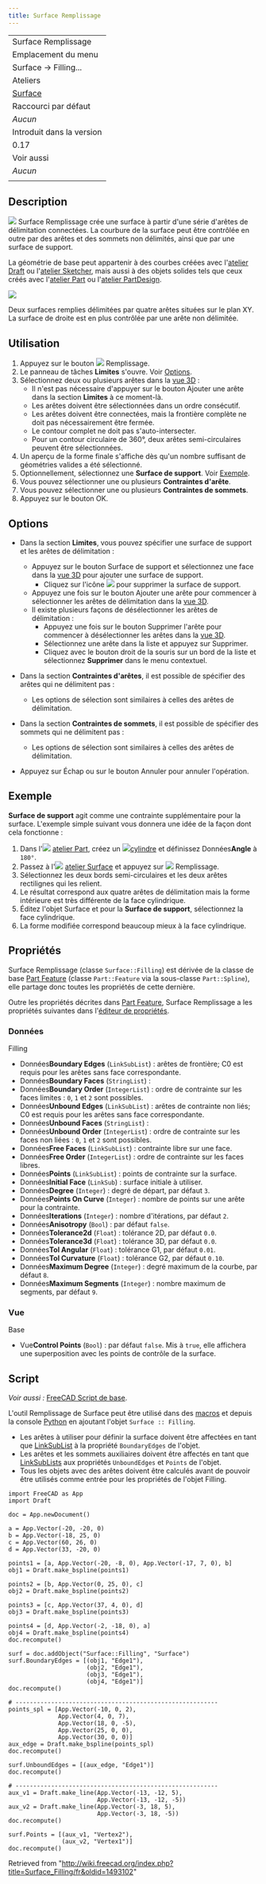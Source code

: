 ```yaml
---
title: Surface Remplissage
---
```

|  |
| --- |
| Surface Remplissage |
| Emplacement du menu |
| Surface → Filling... |
| Ateliers |
| [Surface](/Surface_Workbench/fr "Surface Workbench/fr") |
| Raccourci par défaut |
| *Aucun* |
| Introduit dans la version |
| 0.17 |
| Voir aussi |
| *Aucun* |
|  |

## Description

![](/images/Surface_Filling.svg) Surface Remplissage crée une surface à partir d'une série d'arêtes de délimitation connectées. La courbure de la surface peut être contrôlée en outre par des arêtes et des sommets non délimités, ainsi que par une surface de support.

La géométrie de base peut appartenir à des courbes créées avec l'[atelier Draft](/Draft_Workbench/fr "Draft Workbench/fr") ou l'[atelier Sketcher](/Sketcher_Workbench/fr "Sketcher Workbench/fr"), mais aussi à des objets solides tels que ceux créés avec l'[atelier Part](/Part_Workbench/fr "Part Workbench/fr") ou l'[atelier PartDesign](/PartDesign_Workbench/fr "PartDesign Workbench/fr").

![](/images/Surface_Filling_example.png)

Deux surfaces remplies délimitées par quatre arêtes situées sur le plan XY. La surface de droite est en plus contrôlée par une arête non délimitée.

## Utilisation

1. Appuyez sur le bouton ![](/images/Surface_Filling.svg) Remplissage.
2. Le panneau de tâches **Limites** s'ouvre. Voir [Options](#Options).
3. Sélectionnez deux ou plusieurs arêtes dans la [vue 3D](/3D_view/fr "3D view/fr") :
   * Il n'est pas nécessaire d'appuyer sur le bouton Ajouter une arête dans la section **Limites** à ce moment-là.
   * Les arêtes doivent être sélectionnées dans un ordre consécutif.
   * Les arêtes doivent être connectées, mais la frontière complète ne doit pas nécessairement être fermée.
   * Le contour complet ne doit pas s'auto-intersecter.
   * Pour un contour circulaire de 360°, deux arêtes semi-circulaires peuvent être sélectionnées.
4. Un aperçu de la forme finale s'affiche dès qu'un nombre suffisant de géométries valides a été sélectionné.
5. Optionnellement, sélectionnez une **Surface de support**. Voir [Exemple](#Exemple).
6. Vous pouvez sélectionner une ou plusieurs **Contraintes d'arête**.
7. Vous pouvez sélectionner une ou plusieurs **Contraintes de sommets**.
8. Appuyez sur le bouton OK.

## Options

* Dans la section **Limites**, vous pouvez spécifier une surface de support et les arêtes de délimitation :
  + Appuyez sur le bouton Surface de support et sélectionnez une face dans la [vue 3D](/3D_view/fr "3D view/fr") pour ajouter une surface de support.
    - Cliquez sur l'icône ![](/images/Edit-cleartext.svg) pour supprimer la surface de support.
  + Appuyez une fois sur le bouton Ajouter une arête pour commencer à sélectionner les arêtes de délimitation dans la [vue 3D](/3D_view/fr "3D view/fr").
  + Il existe plusieurs façons de désélectionner les arêtes de délimitation :
    - Appuyez une fois sur le bouton Supprimer l'arête pour commencer à désélectionner les arêtes dans la [vue 3D](/3D_view/fr "3D view/fr").
    - Sélectionnez une arête dans la liste et appuyez sur Supprimer.
    - Cliquez avec le bouton droit de la souris sur un bord de la liste et sélectionnez **Supprimer** dans le menu contextuel.

* Dans la section **Contraintes d'arêtes**, il est possible de spécifier des arêtes qui ne délimitent pas :
  + Les options de sélection sont similaires à celles des arêtes de délimitation.

* Dans la section **Contraintes de sommets**, il est possible de spécifier des sommets qui ne délimitent pas :
  + Les options de sélection sont similaires à celles des arêtes de délimitation.

* Appuyez sur Échap ou sur le bouton Annuler pour annuler l'opération.

## Exemple

**Surface de support** agit comme une contrainte supplémentaire pour la surface. L'exemple simple suivant vous donnera une idée de la façon dont cela fonctionne :

1. Dans l'![](/images/Workbench_Part.svg) [atelier Part](/Part_Workbench/fr "Part Workbench/fr"), créez un ![](/images/Part_Cylinder.svg)[cylindre](/Part_Cylinder/fr "Part Cylinder/fr") et définissez Données**Angle** à `180°`.
2. Passez à l'![](/images/Workbench_Surface.svg) [atelier Surface](/Surface_Workbench/fr "Surface Workbench/fr") et appuyez sur ![](/images/Surface_Filling.svg) Remplissage.
3. Sélectionnez les deux bords semi-circulaires et les deux arêtes rectilignes qui les relient.
4. Le résultat correspond aux quatre arêtes de délimitation mais la forme intérieure est très différente de la face cylindrique.
5. Éditez l'objet Surface et pour la **Surface de support**, sélectionnez la face cylindrique.
6. La forme modifiée correspond beaucoup mieux à la face cylindrique.

## Propriétés

Surface Remplissage (classe `Surface::Filling`) est dérivée de la classe de base [Part Feature](/Part_Feature/fr "Part Feature/fr") (classe `Part::Feature` via la sous-classe `Part::Spline`), elle partage donc toutes les propriétés de cette dernière.

Outre les propriétés décrites dans [Part Feature](/Part_Feature/fr "Part Feature/fr"), Surface Remplissage a les propriétés suivantes dans l'[éditeur de propriétés](/Property_editor/fr "Property editor/fr").

### Données

Filling

* Données**Boundary Edges** (`LinkSubList`) : arêtes de frontière; C0 est requis pour les arêtes sans face correspondante.
* Données**Boundary Faces** (`StringList`) :
* Données**Boundary Order** (`IntegerList`) : ordre de contrainte sur les faces limites : `0`, `1` et `2` sont possibles.
* Données**Unbound Edges** (`LinkSubList`) : arêtes de contrainte non liés; C0 est requis pour les arêtes sans face correspondante.
* Données**Unbound Faces** (`StringList`) :
* Données**Unbound Order** (`IntegerList`) : ordre de contrainte sur les faces non liées : `0`, `1` et `2` sont possibles.
* Données**Free Faces** (`LinkSubList`) : contrainte libre sur une face.
* Données**Free Order** (`IntegerList`) : ordre de contrainte sur les faces libres.
* Données**Points** (`LinkSubList`) : points de contrainte sur la surface.
* Données**Initial Face** (`LinkSub`) : surface initiale à utiliser.
* Données**Degree** (`Integer`) : degré de départ, par défaut `3`.
* Données**Points On Curve** (`Integer`) : nombre de points sur une arête pour la contrainte.
* Données**Iterations** (`Integer`) : nombre d'itérations, par défaut `2`.
* Données**Anisotropy** (`Bool`) : par défaut `false`.
* Données**Tolerance2d** (`Float`) : tolérance 2D, par défaut `0.0`.
* Données**Tolerance3d** (`Float`) : tolérance 3D, par défaut `0.0`.
* Données**Tol Angular** (`Float`) : tolérance G1, par défaut `0.01`.
* Données**Tol Curvature** (`Float`) : tolérance G2, par défaut `0.10`.
* Données**Maximum Degree** (`Integer`) : degré maximum de la courbe, par défaut `8`.
* Données**Maximum Segments** (`Integer`) : nombre maximum de segments, par défaut `9`.

### Vue

Base

* Vue**Control Points** (`Bool`) : par défaut `false`. Mis à `true`, elle affichera une superposition avec les points de contrôle de la surface.

## Script

*Voir aussi :* [FreeCAD Script de base](/FreeCAD_Scripting_Basics/fr "FreeCAD Scripting Basics/fr").

L'outil Remplissage de Surface peut être utilisé dans des [macros](/Macros/fr "Macros/fr") et depuis la console [Python](/Python/fr "Python/fr") en ajoutant l'objet `Surface :: Filling`.

* Les arêtes à utiliser pour définir la surface doivent être affectées en tant que [LinkSubList](/FeaturePython_Custom_Properties/fr#App::PropertyLinkSubList "FeaturePython Custom Properties/fr") à la propriété `BoundaryEdges` de l'objet.
* Les arêtes et les sommets auxiliaires doivent être affectés en tant que [LinkSubLists](/FeaturePython_Custom_Properties/fr#App::PropertyLinkSubList "FeaturePython Custom Properties/fr") aux propriétés `UnboundEdges` et `Points` de l'objet.
* Tous les objets avec des arêtes doivent être calculés avant de pouvoir être utilisés comme entrée pour les propriétés de l'objet Filling.

```
import FreeCAD as App
import Draft

doc = App.newDocument()

a = App.Vector(-20, -20, 0)
b = App.Vector(-18, 25, 0)
c = App.Vector(60, 26, 0)
d = App.Vector(33, -20, 0)

points1 = [a, App.Vector(-20, -8, 0), App.Vector(-17, 7, 0), b]
obj1 = Draft.make_bspline(points1)

points2 = [b, App.Vector(0, 25, 0), c]
obj2 = Draft.make_bspline(points2)

points3 = [c, App.Vector(37, 4, 0), d]
obj3 = Draft.make_bspline(points3)

points4 = [d, App.Vector(-2, -18, 0), a]
obj4 = Draft.make_bspline(points4)
doc.recompute()

surf = doc.addObject("Surface::Filling", "Surface")
surf.BoundaryEdges = [(obj1, "Edge1"),
                      (obj2, "Edge1"),
                      (obj3, "Edge1"),
                      (obj4, "Edge1")]
doc.recompute()

# ---------------------------------------------------------
points_spl = [App.Vector(-10, 0, 2),
              App.Vector(4, 0, 7),
              App.Vector(18, 0, -5),
              App.Vector(25, 0, 0),
              App.Vector(30, 0, 0)]
aux_edge = Draft.make_bspline(points_spl)
doc.recompute()

surf.UnboundEdges = [(aux_edge, "Edge1")]
doc.recompute()

# ---------------------------------------------------------
aux_v1 = Draft.make_line(App.Vector(-13, -12, 5),
                         App.Vector(-13, -12, -5))
aux_v2 = Draft.make_line(App.Vector(-3, 18, 5),
                         App.Vector(-3, 18, -5))
doc.recompute()

surf.Points = [(aux_v1, "Vertex2"),
               (aux_v2, "Vertex1")]
doc.recompute()

```

Retrieved from "<http://wiki.freecad.org/index.php?title=Surface_Filling/fr&oldid=1493102>"